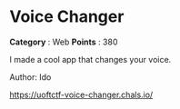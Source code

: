 # Voice Changer

**Category** : Web
**Points** : 380

I made a cool app that changes your voice.

Author: Ido

https://uoftctf-voice-changer.chals.io/



